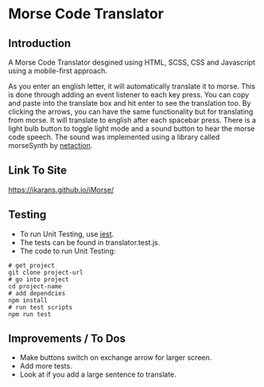 # Morse Code Translator

## Introduction
A Morse Code Translator desgined using HTML, SCSS, CSS and Javascript using a mobile-first approach.

As you enter an english letter, it will automatically translate it to morse. This is done through adding an event listener to each key press. You can copy and paste into the translate box and hit enter to see the translation too. By clicking the arrows, you can have the same functionality but for translating from morse. It will translate to english after each spacebar press. There is a light bulb button to toggle light mode and a sound button to hear the morse code speech. The sound was implemented using a library called morseSynth by [netaction](https://github.com/netAction/morseSynth).

## Link To Site
https://ikarans.github.io/iMorse/

## Testing
* To run Unit Testing, use [jest](https://jestjs.io/).
* The tests can be found  in translator.test.js.
* The code to run Unit Testing: 
 ```
# get project
git clone project-url
# go into project
cd project-name
# add dependcies
npm install
# run test scripts
npm run test
```

## Improvements / To Dos

* Make buttons switch on exchange arrow for larger screen.
* Add more tests.
* Look at if you add a large sentence to translate.

